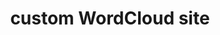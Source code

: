 ---
layout: page
title: custom WordCloud site
description: custom site with sentence embedding, semantic matching from a vector DB and custom graphing hosted on amazon EC2
img: assets/img/8.gif
redirect: https://github.com/PUSH-YA/Bday_2024--customWordCloudSite
importance: 1
category: computer-science
---